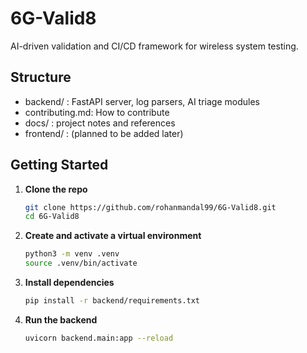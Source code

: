 # 6G-Valid8
AI-driven validation and CI/CD framework for wireless system testing.

## Structure
- backend/ : FastAPI server, log parsers, AI triage modules
- contributing.md: How to contribute
- docs/ : project notes and references
- frontend/ : (planned to be added later)

## Getting Started

1. **Clone the repo**
   ```bash
   git clone https://github.com/rohanmandal99/6G-Valid8.git
   cd 6G-Valid8

2. **Create and activate a virtual environment**
    ```bash
    python3 -m venv .venv
    source .venv/bin/activate

3. **Install dependencies**
    ```bash
    pip install -r backend/requirements.txt

4. **Run the backend**
    ```bash
    uvicorn backend.main:app --reload
